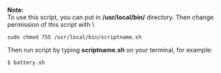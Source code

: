 
<b>Note: </b>\
To use this script, you can put in <b>/usr/local/bin/</b> directory. Then change permission of this script with \
```
sudo chmod 755 /usr/local/bin/scriptname.sh
```
Then run script by typing <b>scriptname.sh</b> on your terminal, for example:
```
$ battery.sh
```
